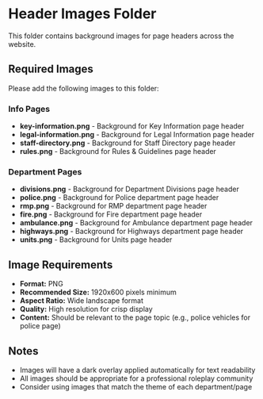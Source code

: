 # Header Images Folder

This folder contains background images for page headers across the website.

## Required Images

Please add the following images to this folder:

### Info Pages
- **key-information.png** - Background for Key Information page header
- **legal-information.png** - Background for Legal Information page header  
- **staff-directory.png** - Background for Staff Directory page header
- **rules.png** - Background for Rules & Guidelines page header

### Department Pages
- **divisions.png** - Background for Department Divisions page header
- **police.png** - Background for Police department page header
- **rmp.png** - Background for RMP department page header
- **fire.png** - Background for Fire department page header
- **ambulance.png** - Background for Ambulance department page header
- **highways.png** - Background for Highways department page header
- **units.png** - Background for Units page header

## Image Requirements

- **Format:** PNG
- **Recommended Size:** 1920x600 pixels minimum
- **Aspect Ratio:** Wide landscape format
- **Quality:** High resolution for crisp display
- **Content:** Should be relevant to the page topic (e.g., police vehicles for police page)

## Notes

- Images will have a dark overlay applied automatically for text readability
- All images should be appropriate for a professional roleplay community
- Consider using images that match the theme of each department/page